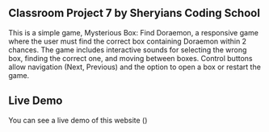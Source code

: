 ## Classroom Project 7 by Sheryians Coding School

This is a simple game, Mysterious Box: Find Doraemon, a responsive game where the user must find the correct box containing Doraemon within 2 chances. The game includes interactive sounds for selecting the wrong box, finding the correct one, and moving between boxes. Control buttons allow navigation (Next, Previous) and the option to open a box or restart the game.

## Live Demo

You can see a live demo of this website ()

